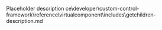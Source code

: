 Placeholder description ce\developer\custom-control-framework\reference\virtualcomponent\includes\getchildren-description.md